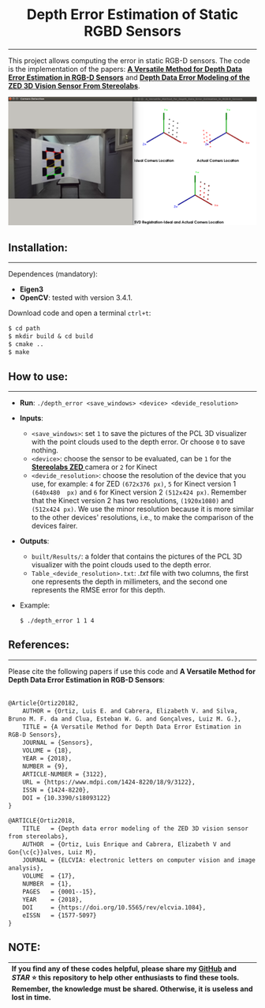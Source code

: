 # <center> Depth Error Estimation of Static RGBD Sensors

---
This project allows computing the error in static RGB-D sensors. The code is the implementation of the papers: __[A Versatile Method for Depth Data Error Estimation in RGB-D Sensors](https://doi.org/10.3390/s18093122)__ and __[Depth Data Error Modeling of the ZED 3D Vision Sensor From Stereolabs](https://doi.org/10.5565/rev/elcvia.1084)__.

![results](Images/results.png)

## Installation:
---

Dependences (mandatory):

+ **Eigen3**
+ **OpenCV**: tested with version 3.4.1.

Download code and open a terminal `ctrl+t`:

    $ cd path 
    $ mkdir build & cd build 
    $ cmake .. 
    $ make

## How to use:
---

+ **Run**: `./depth_error <save_windows> <device> <devide_resolution>`

+ **Inputs**:
    * `<save_windows>`: set `1` to save the pictures of the PCL 3D visualizer with the point clouds used to the depth error. Or choose `0` to save nothing.
    * `<device>`: choose the sensor to be evaluated, can be `1` for the __[Stereolabs ZED ](https://www.stereolabs.com/)__ camera or `2` for Kinect
    * `<devide_resolution>`: choose the resolution of the device that you use, for example: `4` for ZED `(672x376 px)`, `5` for Kinect version 1 `(640x480  px)` and `6` for Kinect version 2 `(512x424 px)`. Remember that the Kinect version 2 has two resolutions, `(1920x1080)` and `(512x424 px)`. We use the minor resolution because it is more similar to the other devices' resolutions, i.e., to make the comparison of the devices fairer.

+ **Outputs**:
    * `built/Results/`: a folder that contains the pictures of the PCL 3D visualizer with the point clouds used to the depth error. 
    * `Table_<devide_resolution>.txt`: *.txt* file with two columns, the first one represents the depth in millimeters, and the second one represents the RMSE error for this depth.

+ Example:
    ```
    $ ./depth_error 1 1 4 
    ```

## References:
---

Please cite the following papers if use this code and **A Versatile Method for Depth Data Error Estimation in RGB-D Sensors**:
```

@Article{Ortiz20182,
    AUTHOR = {Ortiz, Luis E. and Cabrera, Elizabeth V. and Silva, Bruno M. F. da and Clua, Esteban W. G. and Gonçalves, Luiz M. G.},
    TITLE = {A Versatile Method for Depth Data Error Estimation in RGB-D Sensors},
    JOURNAL = {Sensors},
    VOLUME = {18},
    YEAR = {2018},
    NUMBER = {9},
    ARTICLE-NUMBER = {3122},
    URL = {https://www.mdpi.com/1424-8220/18/9/3122},
    ISSN = {1424-8220},
    DOI = {10.3390/s18093122}
}

```   
```
@ARTICLE{Ortiz2018,
    TITLE   = {Depth data error modeling of the ZED 3D vision sensor from stereolabs},
    AUTHOR  = {Ortiz, Luis Enrique and Cabrera, Elizabeth V and Gon{\c{c}}alves, Luiz M},
    JOURNAL = {ELCVIA: electronic letters on computer vision and image analysis},
    VOLUME  = {17},
    NUMBER  = {1},
    PAGES   = {0001--15},
    YEAR    = {2018},
    DOI     = {https://doi.org/10.5565/rev/elcvia.1084},
    eISSN   = {1577-5097} 
}
```

## NOTE:

| If you find any of these codes helpful, please share my __[GitHub](https://github.com/LuisOrtizF)__ and __*STAR*__ :star: this repository to help other enthusiasts to find these tools. Remember, the knowledge must be shared. Otherwise, it is useless and lost in time.|
| :----------- |
